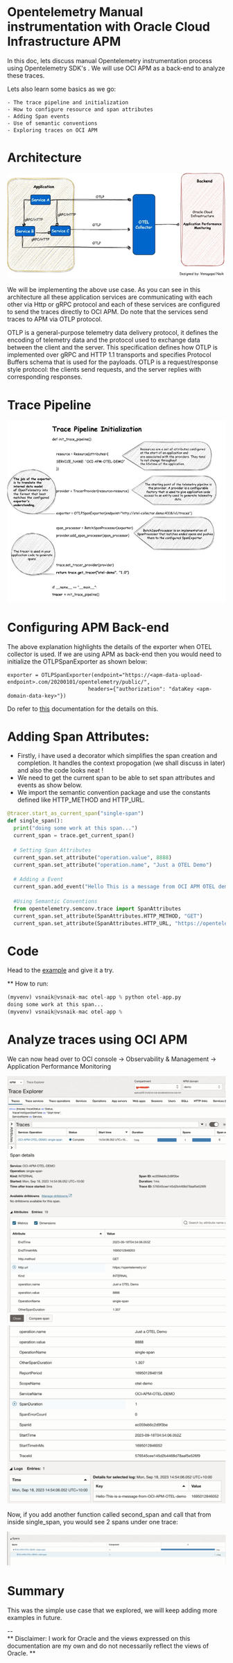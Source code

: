 
# Opentelemetry Manual instrumentation with Oracle Cloud Infrastructure APM

In this doc, lets discuss manual Opentelemetry instrumentation process using Opentelemetry SDK's . 
We will use OCI APM as a back-end to analyze these traces.

Lets also learn some basics as we go:

	- The trace pipeline and initialization
	- How to configure resource and span attributes
	- Adding Span events 
	- Use of semantic conventions
    - Exploring traces on OCI APM 


<h1>Architecture</h1> 

![Architecture](./assets/images/otel-manual-inst.jpg)

We will be implementing the above use case. As you can see in this architecture all these application services are communicating with each other via Http or gRPC protocol and each of these services are configured to send the traces directly to OCI APM. Do note that the services send traces to APM via OTLP protocol.

OTLP is a general-purpose telemetry data delivery protocol, it defines the encoding of telemetry data and the protocol used to exchange data between the client and the server. This specification defines how OTLP is implemented over gRPC and HTTP 1.1 transports and specifies Protocol Buffers schema that is used for the payloads. OTLP is a request/response style protocol: the clients send requests, and the server replies with corresponding responses.


# Trace Pipeline

![Architecture](./assets/images/pipeline.jpg)

# Configuring APM Back-end

The above explanation highlights the details of the exporter when OTEL collector is used. If we are using APM as back-end then you would need to initialize the OTLPSpanExporter as shown below:
```
exporter = OTLPSpanExporter(endpoint="https://<apm-data-upload-endpoint>.com/20200101/opentelemetry/public/",
                          headers={"authorization": "dataKey <apm-domain-data-key>"})

```

Do refer to [this](https://docs.oracle.com/en-us/iaas/application-performance-monitoring/doc/configure-open-source-tracing-systems.html#APMGN-GUID-4D941163-F357-4839-8B06-688876D4C61F) documentation for the details on this.


# Adding Span Attributes:

- Firstly, i have used a decorator which simplifies the span creation and completion. It handles the context propogation (we shall discuss in later) and also the code looks neat !
- We need to get the current span to be able to set span attributes and events as show below. 
- We import the semantic convention package and use the constants defined like HTTP_METHOD and HTTP_URL.

```python
@tracer.start_as_current_span("single-span")
def single_span():
  print("doing some work at this span...")
  current_span = trace.get_current_span()
  
  # Setting Span Attributes
  current_span.set_attribute("operation.value", 8888)
  current_span.set_attribute("operation.name", "Just a OTEL Demo")
  
  # Adding a Event
  current_span.add_event("Hello This is a message from OCI APM OTEL demo")

  #Using Semantic Conventions
  from opentelemetry.semconv.trace import SpanAttributes
  current_span.set_attribute(SpanAttributes.HTTP_METHOD, "GET")
  current_span.set_attribute(SpanAttributes.HTTP_URL, "https://opentelemetry.io/") 
  ```
# Code
Head to the [example](https://github.com/naikvenu/oracle-opentelemetry/tree/main/singleSpanExample) and give it a try.

** How to run:

```python
(myvenv) vsnaik@vsnaik-mac otel-app % python otel-app.py
doing some work at this span...
(myvenv) vsnaik@vsnaik-mac otel-app %
```

# Analyze traces using OCI APM 

We can now head over to OCI console -> Observability & Management -> Application Performance Monitoring

![Traces](./assets/images/Traces.jpg)
![Span Attributes](./assets/images/span-attr1.jpg)
![Span Attributes](./assets/images/span-attr2.jpg)

Now, if you add another function called second_span and call that from inside single_span, you would see 2 spans under one trace:

![multiple Spans](./assets/images/multi-span.jpg)

# Summary
This was the simple use case that we explored, we will keep adding more examples in future.

--
<br>
** Disclaimer:  I work for Oracle and the views expressed on this documentation are my own and do not necessarily reflect the views of Oracle. **
